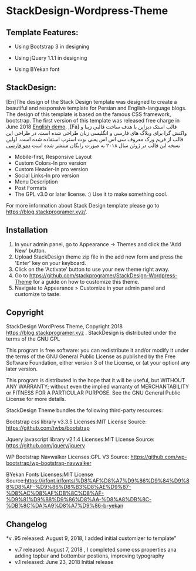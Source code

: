 # StackDesign-Wordpress-Theme


## Template Features:

* Using Bootstrap 3 in designing

* Using jQuery 1.1.1 in designing

* Using BYekan font

## StackDesign:
[En]The design of the Stack Design  template was designed to create
a beautiful and responsive template for Persian and English-language
 blogs. The design of this template is based on the famous CSS
 framework, bootstrap. The first version of this template was released
 free charge in June 2018 <a href="https://blog.stackprogramer.xyz/en">English demo</a>. ,[Fa] قالب استک دیزاین با هدف ساخت قالبی زیبا و واکنش گرا برای وبلاگ های فارسی و انگلیسی زبان طراحی شده است. در طراحی این قالب از فریم ورک معروف 
سی اس اس یعنی بوت استرپ استفاده شده است. اولین نسخه این قالب در ژوئن سال ۲۰۱۸ به صورت رایگان منتشر شده است <a href="https://blog.stackprogramer.xyz/">دمو فارسی</a>

* Mobile-first, Responsive Layout
* Custom Colors-In pro version
* Custom Header-In pro version
* Social Links-In pro version
* Menu Description
* Post Formats
* The GPL v3.0 or later license. :) Use it to make something cool.

For more information about Stack Design  template please go to https://blog.stackprogramer.xyz/.



## Installation
1. In your admin panel, go to Appearance -> Themes and click the 'Add New' button.
2. Upload  StackDesign theme zip file in the add new form and press the 'Enter' key on your keyboard.
3. Click on the 'Activate' button to use your new theme right away.
4. Go to https://github.com/stackprogramer/StackDesign-Wordpress-Theme for a guide on how to customize this theme.
5. Navigate to Appearance > Customize in your admin panel and customize to taste.



## Copyright 

StackDesign WordPress Theme, Copyright 2018 https://blog.stackprogramer.xyz .
StackDesign is distributed under the terms of the GNU GPL

This program is free software: you can redistribute it and/or modify
it under the terms of the GNU General Public License as published by
the Free Software Foundation, either version 3 of the License, or
(at your option) any later version.

This program is distributed in the hope that it will be useful,
but WITHOUT ANY WARRANTY; without even the implied warranty of
MERCHANTABILITY or FITNESS FOR A PARTICULAR PURPOSE. See the
GNU General Public License for more details.

StackDesign Theme bundles the following third-party resources:

Bootstrap css  library v3.3.5
Licenses:MIT License
Source: https://github.com/twbs/bootstrap


Jquery  javascript library v2.1.4
Licenses:MIT License
Source: https://github.com/jquery/jquery

WP Bootstrap Navwalker
Licenses:GPL V3
Source: https://github.com/wp-bootstrap/wp-bootstrap-navwalker

BYekan Fonts 
Licenses:MIT License
Source:https://irfont.ir/fonts/%D8%AF%D8%A7%D9%86%D9%84%D9%88%D8%AF-%D9%86%D8%B3%D8%AE%D9%87-%D8%AC%D8%AF%DB%8C%D8%AF-%D9%81%D9%88%D9%86%D8%AA-%D8%A8%DB%8C-%DB%8C%DA%A9%D8%A7%D9%86-b-yekan


## Changelog
*v .95 released: August 9, 2018, I added initial customizer to template" 
* v.7 released: August 7, 2018 , I completed some css properties ana adding topbar and bottombar postions, improving typography
* v.1 released: June 23, 2018
Initial release





